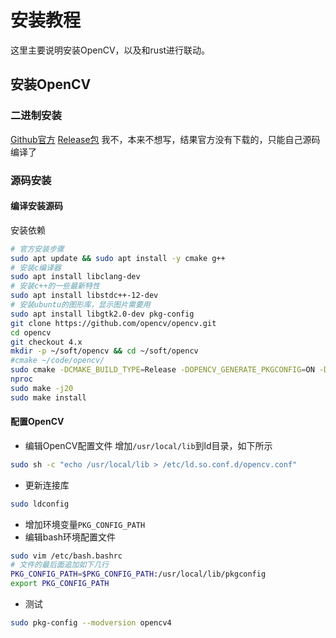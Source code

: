 安装教程
===
这里主要说明安装OpenCV，以及和rust进行联动。

## 安装OpenCV
### 二进制安装
[Github官方](https://github.com/opencv/opencv)
[Release包](https://github.com/opencv/opencv/releases)
我不，本来不想写，结果官方没有下载的，只能自己源码编译了

### 源码安装
#### 编译安装源码
安装依赖
```bash
# 官方安装步骤
sudo apt update && sudo apt install -y cmake g++ 
# 安装c编译器
sudo apt install libclang-dev
# 安装c++的一些最新特性
sudo apt install libstdc++-12-dev
# 安装ubuntu的图形库，显示图片需要用
sudo apt install libgtk2.0-dev pkg-config
git clone https://github.com/opencv/opencv.git
cd opencv
git checkout 4.x
mkdir -p ~/soft/opencv && cd ~/soft/opencv
#cmake ~/code/opencv/
sudo cmake -DCMAKE_BUILD_TYPE=Release -DOPENCV_GENERATE_PKGCONFIG=ON -DCMAKE_INSTALL_PREFIX=/usr/local ~/code/opencv/
nproc
sudo make -j20
sudo make install
```

#### 配置OpenCV
- 编辑OpenCV配置文件
增加`/usr/local/lib`到ld目录，如下所示
```bash
sudo sh -c "echo /usr/local/lib > /etc/ld.so.conf.d/opencv.conf"
```
- 更新连接库
```bash
sudo ldconfig
```
- 增加环境变量`PKG_CONFIG_PATH`
- 编辑bash环境配置文件
```bash
sudo vim /etc/bash.bashrc
# 文件的最后面追加如下几行
PKG_CONFIG_PATH=$PKG_CONFIG_PATH:/usr/local/lib/pkgconfig
export PKG_CONFIG_PATH
```
- 测试
```bash
sudo pkg-config --modversion opencv4
```


